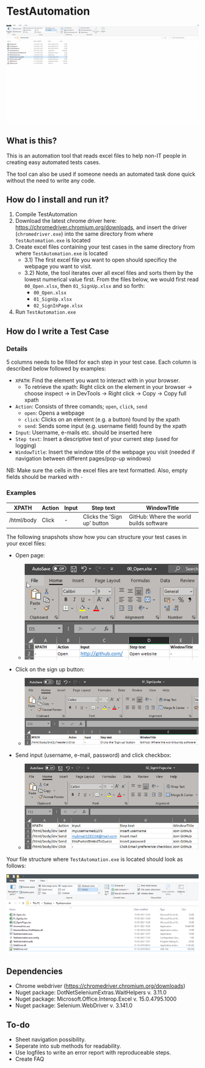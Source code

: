 # TestAutomation

![Alt Text](https://github.com/christianshub/TestAutomation/blob/main/Snapshots/demo.gif)

## What is this?
This is an automation tool that reads excel files to help non-IT people in creating easy automated tests cases. 

The tool can also be used if someone needs an automated task done quick without the need to write any code. 

## How do I install and run it?
1) Compile TestAutomation
2) Download the latest chrome driver here: https://chromedriver.chromium.org/downloads, and insert the driver (`chromedriver.exe`) into the same directory from where `TestAutomation.exe` is located
3) Create excel files containing your test cases in the same directory from where `TestAutomation.exe` is located
    - 3.1) The first excel file you want to open should specificy the webpage you want to visit.
    - 3.2) Note, the tool iterates over all excel files and sorts them by the lowest numerical value first. From the files below, we would first read `00_Open.xlsx`, then `01_SignUp.xlsx` and so forth:
        - `00_Open.xlsx`
        - `01_SignUp.xlsx`
        - `02_SignInPage.xlsx`    
4) Run `TestAutomation.exe`

## How do I write a Test Case


### Details 


5 columns needs to be filled for each step in your test case. Each column is described below followed by examples:

- `XPATH`: Find the element you want to interact with in your browser.
    - To retrieve the xpath: Right click on the element in your browser -> choose inspect -> in DevTools -> Right click -> Copy -> Copy full xpath
- `Action`: Consists of three comands; `open`, `click`, `send`
    - `open`: Opens a webpage
    - `click`: Clicks on an element (e.g. a button) found by the xpath
    - `send`: Sends some input (e.g. username field) found by the xpath 
- `Input`: Username, e-mails etc. should be inserted here
- `Step text`: Insert a descriptive text of your current step (used for logging)
- `WindowTitle`: Insert the window title of the webpage you visit (needed if navigation between different pages/pop-up windows)   

NB: Make sure the cells in the excel files are text formatted. Also, empty fields should be marked with `- `

### Examples

| XPATH      	| Action 	| Input 	| Step text                   	| WindowTitle                             	|
|------------	|--------	|-------	|-----------------------------	|-----------------------------------------	|
| /html/body 	| Click  	| -     	| Clicks the 'Sign up' button 	| GitHub: Where the world builds software 	|


The following snapshots show how you can structure your test cases in your excel files: 

- Open page:
    - ![Alt Text](https://github.com/christianshub/TestAutomation/blob/main/Snapshots/snapshot1.png)

- Click on the sign up button:
    - ![Alt Text](https://github.com/christianshub/TestAutomation/blob/main/Snapshots/snapshot2.png)

- Send input (username, e-mail, password) and click checkbox:
    - ![Alt Text](https://github.com/christianshub/TestAutomation/blob/main/Snapshots/snapshot3.png)

Your file structure where `TestAutomation.exe` is located should look as follows: 

![Alt Text](https://github.com/christianshub/TestAutomation/blob/main/Snapshots/snapshot4.png)



## Dependencies
- Chrome webdriver (https://chromedriver.chromium.org/downloads)
- Nuget package: DotNetSeleniumExtras.WaitHelpers v. 3.11.0
- Nuget package: Microsoft.Office.Interop.Excel v. 15.0.4795.1000
- Nuget package: Selenium.WebDriver v. 3.141.0

## To-do

- Sheet navigation possibility.
- Seperate into sub methods for readability.
- Use logfiles to write an error report with reproduceable steps.
- Create FAQ